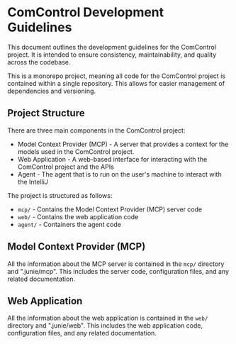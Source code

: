 ComControl Development Guidelines
=================================

This document outlines the development guidelines for the ComControl project. It is intended to ensure consistency, maintainability, and quality across the codebase.

This is a monorepo project, meaning all code for the ComControl project is contained within a single repository. This allows for easier management of dependencies and versioning.

## Project Structure

There are three main components in the ComControl project:

* Model Context Provider (MCP) - A server that provides a context for the models used in the ComControl project.
* Web Application - A web-based interface for interacting with the ComControl project and the APIs
* Agent - The agent that is to run on the user's machine to interact with the IntelliJ

The project is structured as follows:

* `mcp/` - Contains the Model Context Provider (MCP) server code
* `web/` - Contains the web application code
* `agent/` - Containers the agent code

## Model Context Provider (MCP)

All the information about the MCP server is contained in the `mcp/` directory and ".junie/mcp". This includes the server code, configuration files, and any related documentation.

## Web Application

All the information about the web application is contained in the `web/` directory and ".junie/web". This includes the web application code, configuration files, and any related documentation.